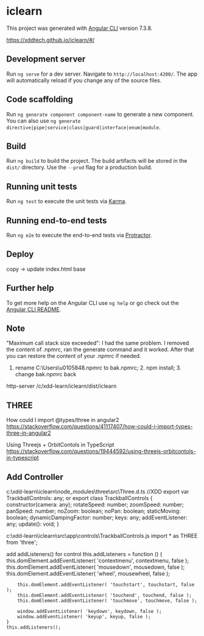 # iclearn

This project was generated with [Angular CLI](https://github.com/angular/angular-cli) version 7.3.8.

https://xddtech.github.io/iclearn/#/

## Development server

Run `ng serve` for a dev server. Navigate to `http://localhost:4200/`. The app will automatically reload if you change any of the source files.

## Code scaffolding

Run `ng generate component component-name` to generate a new component. You can also use `ng generate directive|pipe|service|class|guard|interface|enum|module`.

## Build

Run `ng build` to build the project. The build artifacts will be stored in the `dist/` directory. Use the `--prod` flag for a production build.

## Running unit tests

Run `ng test` to execute the unit tests via [Karma](https://karma-runner.github.io).

## Running end-to-end tests

Run `ng e2e` to execute the end-to-end tests via [Protractor](http://www.protractortest.org/).

## Deploy
copy -> update index.html base
<base href="/iclearn/"> <!-- for deploy -->

## Further help

To get more help on the Angular CLI use `ng help` or go check out the [Angular CLI README](https://github.com/angular/angular-cli/blob/master/README.md).

## Note
"Maximum call stack size exceeded":
I had the same problem. I removed the content of .npmrc, ran the generate command and it worked. After that you can restore the content of your .npmrc if needed.
1. rename C:\Users\u0105848\.npmrc to bak.npmrc; 2. npm install; 3. change bak.npmrc back

http-server /c/xdd-learn/iclearn/dist/iclearn

## THREE
How could I import @types/three in angular2
https://stackoverflow.com/questions/41117407/how-could-i-import-types-three-in-angular2

Using Threejs + OrbitContols in TypeScript
https://stackoverflow.com/questions/19444592/using-threejs-orbitcontols-in-typescript

## Add Controller
c:\xdd-learn\iclearn\node_modules\three\src\Three.d.ts
//XDD
export var TrackballControls: any;
or
export class TrackballControls {
    constructor(camera: any);
    rotateSpeed: number;
    zoomSpeed: number;
    panSpeed: number;
    noZoom: boolean;
    noPan: boolean;
    staticMoving: boolean;
    dynamicDampingFactor: number;
    keys: any;
    addEventListener: any;
    update(): void;
}

c:\xdd-learn\iclearn\src\app\controls\TrackballControls.js
import * as THREE from 'three';

add addListeners() for control
	this.addListeners = function () {
	    this.domElement.addEventListener( 'contextmenu', contextmenu, false );
	    this.domElement.addEventListener( 'mousedown', mousedown, false );
	    this.domElement.addEventListener( 'wheel', mousewheel, false );

	    this.domElement.addEventListener( 'touchstart', touchstart, false );
	    this.domElement.addEventListener( 'touchend', touchend, false );
	    this.domElement.addEventListener( 'touchmove', touchmove, false );

	    window.addEventListener( 'keydown', keydown, false );
	    window.addEventListener( 'keyup', keyup, false );
	}
	this.addListeners();